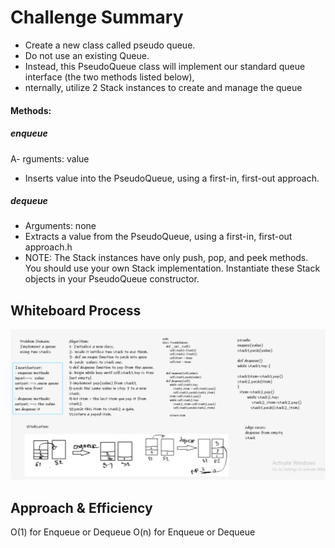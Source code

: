 # Challenge Summary
- Create a new class called pseudo queue.
- Do not use an existing Queue.
- Instead, this PseudoQueue class will implement our standard queue interface (the two methods listed below),
- nternally, utilize 2 Stack instances to create and manage the queue
#### Methods:
##### enqueue
A- rguments: value
- Inserts value into the PseudoQueue, using a first-in, first-out approach.
##### dequeue
- Arguments: none
- Extracts a value from the PseudoQueue, using a first-in, first-out approach.h
- NOTE: The Stack instances have only push, pop, and peek methods. You should use your own Stack implementation. Instantiate these Stack objects in your PseudoQueue constructor.

## Whiteboard Process
![](psudo_queue.PNG)

## Approach & Efficiency
O(1) for Enqueue or Dequeue
O(n) for Enqueue or Dequeue


